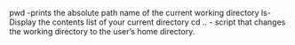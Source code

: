 pwd -prints the absolute path name of the current working directory
ls-Display the contents list of your current directory
cd .. - script that changes the working directory to the user’s home directory.
